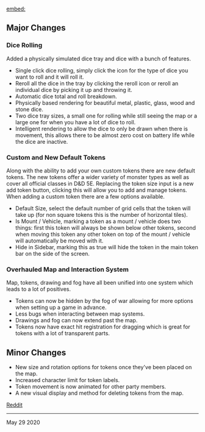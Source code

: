[embed:](https://www.youtube.com/embed/Y7sEgoopz4E)

## Major Changes

### Dice Rolling

Added a physically simulated dice tray and dice with a bunch of features.

- Single click dice rolling, simply click the icon for the type of dice you want to roll and it will roll it.
- Reroll all the dice in the tray by clicking the reroll icon or reroll an individual dice by picking it up and throwing it.
- Automatic dice total and roll breakdown.
- Physically based rendering for beautiful metal, plastic, glass, wood and stone dice.
- Two dice tray sizes, a small one for rolling while still seeing the map or a large one for when you have a lot of dice to roll.
- Intelligent rendering to allow the dice to only be drawn when there is movement, this allows there to be almost zero cost on battery life while the dice are inactive.

### Custom and New Default Tokens

Along with the ability to add your own custom tokens there are new default tokens.
The new tokens offer a wider variety of monster types as well as cover all official classes in D&D 5E. Replacing the token size input is a new add token button, clicking this will allow you to add and manage tokens. When adding a custom token there are a few options available.

- Default Size, select the default number of grid cells that the token will take up (for non square tokens this is the number of horizontal tiles).
- Is Mount / Vehicle, marking a token as a mount / vehicle does two things: first this token will always be shown below other tokens, second when moving this token any other token on top of the mount / vehicle will automatically be moved with it.
- Hide in Sidebar, marking this as true will hide the token in the main token bar on the side of the screen.

### Overhauled Map and Interaction System

Map, tokens, drawing and fog have all been unified into one system which leads to a lot of positives.

- Tokens can now be hidden by the fog of war allowing for more options when setting up a game in advance.
- Less bugs when interacting between map systems.
- Drawings and fog can now extend past the map.
- Tokens now have exact hit registration for dragging which is great for tokens with a lot of transparent parts.

## Minor Changes

- New size and rotation options for tokens once they've been placed on the map.
- Increased character limit for token labels.
- Token movement is now animated for other party members.
- A new visual display and method for deleting tokens from the map.

[Reddit](https://www.reddit.com/r/OwlbearRodeo/comments/gshfrz/beta_v130_release_dice_rolling_and_custom_tokens/)

---

May 29 2020
